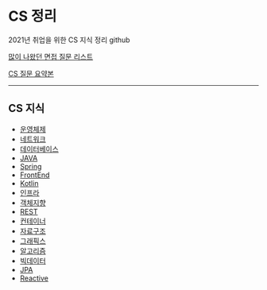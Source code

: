 # CS 정리

2021년 취업을 위한 CS 지식 정리 github

[많이 나왔던 면접 질문 리스트](https://github.com/SmiteFLame/CS-Study/blob/master/Question/README.md)

[CS 질문 요약본](https://github.com/SmiteFLame/CS-Study/blob/master/Summary/README.md)

<hr>

## CS 지식

- [운영체제](https://github.com/SmiteFLame/CS-Study/blob/master/OS/README.md)
- [네트워크](https://github.com/SmiteFLame/CS-Study/blob/master/NT/README.md)
- [데이터베이스](https://github.com/SmiteFLame/CS-Study/blob/master/DB/README.md)
- [JAVA](https://github.com/SmiteFLame/CS-Study/blob/master/JAVA/README.md)
- [Spring](https://github.com/SmiteFLame/CS-Study/blob/master/Spring/README.md)
- [FrontEnd](https://github.com/SmiteFLame/CS-Study/blob/master/FrontEnd/README.md)
- [Kotlin](https://github.com/SmiteFLame/CS-Study/blob/master/Kotlin/README.md)
- [인프라](https://github.com/SmiteFLame/CS-Study/blob/master/Infra/README.md)
- [객체지향](https://github.com/SmiteFLame/CS-Study/blob/master/OOP/README.md)
- [REST](https://github.com/SmiteFLame/CS-Study/blob/master/REST/README.md)
- [컨테이너](https://github.com/SmiteFLame/CS-Study/blob/master/Container/README.md)
- [자료구조](https://github.com/SmiteFLame/CS-Study/blob/master/DataStructure/README.md)
- [그래픽스](https://github.com/SmiteFLame/CS-Study/blob/master/Graphics/README.md)
- [알고리즘](https://github.com/SmiteFLame/CS-Study/blob/master/Algorithm/README.md)
- [빅데이터](https://github.com/SmiteFLame/CS-Study/blob/master/BigData/README.md)
- [JPA](https://github.com/SmiteFLame/CS-Study/blob/master/JPA/README.md)
- [Reactive](https://github.com/SmiteFLame/CS-Study/blob/master/Reactive/README.md)
